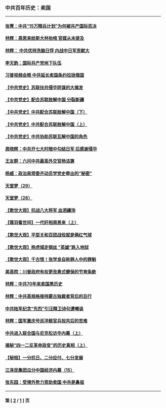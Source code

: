 ### 中共百年历史：卖国
---
#### [张菁：中共“15万精兵计划”为何被共产国际否决](../../pages/nf1176117/n13967677.md?07230430) 
#### [林辉：周恩来给斯大林抬棺 官媒从未提及](../../pages/nf1176117/n13961173.md?07230430) 
#### [林辉： 中共优待洗脑日俘 内战中日军贡献大](../../pages/nf1176117/n13624644.md?07230430) 
#### [李天韵：国际共产党地下队伍](../../pages/nf1176117/n13611808.md?07230430) 
#### [习普视频会晤 中共延长卖国条约拉拢俄国](../../pages/nf1176117/n13060971.md?07230430) 
#### [【中共党史】苏联扶共侵华阴谋的大揭发](../../pages/nf1176117/n13056050.md?07230430) 
#### [【中共党史】配合苏联肢解中国 分裂新疆](../../pages/nf1176117/n13040700.md?07230430) 
#### [【中共党史】中共配合苏联肢解中国（下）](../../pages/nf1176117/n13035660.md?07230430) 
#### [【中共党史】中共配合苏联肢解中国（上）](../../pages/nf1176117/n13030262.md?07230430) 
#### [【中共党史】中共协助苏联瓦解中国的角色](../../pages/nf1176117/n13018109.md?07230430) 
#### [周晓辉：中共开七大时暗中勾结日军 后感谢侵华](../../pages/nf1176117/n12921960.md?07230430) 
#### [王友群：六问中共最高外交官杨洁篪](../../pages/nf1176117/n12836495.md?07230430) 
#### [杨威：政治局常委齐动员学党史牵出的“秘密”](../../pages/nf1176117/n12764642.md?07230430) 
#### [天堂梦（29）](../../pages/nf1176117/n12408465.md?07230430) 
#### [天堂梦（28）](../../pages/nf1176117/n12408309.md?07230430) 
#### [【欺世大观】抗战八大将军 血洒疆场](../../pages/nf1176117/n12357044.md?07230430) 
#### [【薇羽看世间】一代奸相周恩来（上）](../../pages/nf1176117/n12401109.md?07230430) 
#### [【欺世大观】平型关和百团战役就是俩红气球](../../pages/nf1176117/n12359157.md?07230430) 
#### [【欺世大观】杨虎城走钢丝 “英雄”跌入地狱](../../pages/nf1176117/n12358840.md?07230430) 
#### [【欺世大观】千古恨！张学良自称罪人中的罪魁](../../pages/nf1176117/n12358629.md?07230430) 
#### [美高院：川普政府有权更改奥式健保的节育条款](../../pages/nf1176117/n12242171.md?07230430) 
#### [林辉：中共70年来卖国黑历史](../../pages/nf1176117/n11552181.md?07230430) 
#### [林辉：中共高规格接待蒙古独裁者背后的丑行](../../pages/nf1176117/n11225005.md?07230430) 
#### [中共陆军纪念“先烈”引汪精卫诗句遭嘲讽](../../pages/nf1176117/n11153345.md?07230430) 
#### [林辉：国军重庆号巡洋舰官兵投共后的苦难](../../pages/nf1176117/n10997801.md?07230430) 
#### [中共进入联合国与尼克松访华内幕（上）](../../pages/nf1176117/n10138788.md?07230430) 
#### [揭秘“四一二反革命政变”的历史真相（上）](../../pages/nf1176117/n9996650.md?07230430) 
#### [【秘档】一分抗日、二分应付、七分发展](../../pages/nf1176117/n9331484.md?07230430) 
#### [江泽民集团瓜分中国经济内幕（15）](../../pages/nf1176117/n9268584.md?07230430) 
#### [张东园：受境外势力资助卖国 中共是鼻祖](../../pages/nf1176117/n9272480.md?07230430) 

---
#### 第 [ [2](./2.md?07230430) / [1](./1.md?07230430) ] 页
